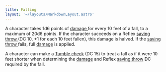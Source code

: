```yaml
---
title: Falling
layout: '~/layouts/MarkdownLayout.astro'
---
```

A character takes 1d6 points of [ damage ](/modern.d20.srd/combat/damage) for
every 10 feet of a fall, to a maximum of 20d6 points. If the character
succeeds on a Reflex [ saving throw ](/modern.d20.srd/basics/saving.throws)
(DC 10, +1 for each 10 feet fallen), this damage is halved. If the [ saving throw ](/modern.d20.srd/basics/saving.throws) fails, full [ damage](/modern.d20.srd/combat/damage) is applied.

A character can make a [ Tumble ](/modern.d20.srd/skills/tumble) [ check](/modern.d20.srd/skills/skill.basics) (DC 15) to treat a fall as if
it were 10 feet shorter when determining the [ damage](/modern.d20.srd/combat/damage) and Reflex [ saving throw](/modern.d20.srd/basics/saving.throws) DC required by the fall.

